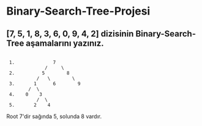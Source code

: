 # Binary-Search-Tree-Projesi
## [7, 5, 1, 8, 3, 6, 0, 9, 4, 2] dizisinin Binary-Search-Tree aşamalarını yazınız.
```
                  
 1.              7
              /     \
 2.          5        8
           /   \        \
 3.       1      6        9
        /  \     
 4.    0    3
           /  \
 5.       2    4            
 ```
 
  Root 7'dir sağında 5, solunda 8 vardır.


     
